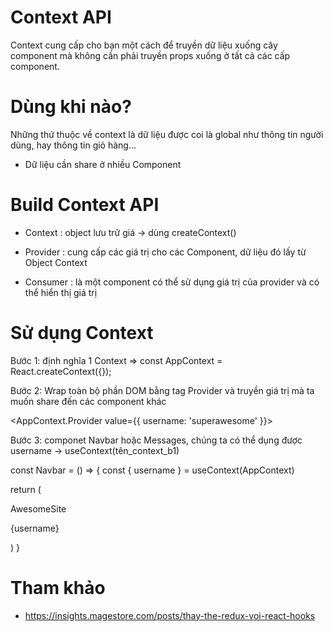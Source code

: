 # Context API

Context cung cấp cho bạn một cách để truyền dữ liệu xuống cây component mà không cần phải truyền props xuống ở tất cả các cấp component.

# Dùng khi nào?

Những thứ thuộc về context là dữ liệu được coi là global như thông tin người dùng, hay thông tin giỏ hàng...

- Dữ liệu cần share ở nhiều Component

# Build Context API

- Context : object lưu trữ giá -> dùng createContext()

- Provider : cung cấp các giá trị cho các Component, dữ liệu đó lấy từ Object Context

- Consumer : là một component có thể sử dụng giá trị của provider và có thể hiển thị giá trị

# Sử dụng Context

Bước 1: định nghĩa 1 Context
=> const AppContext = React.createContext({});

Bước 2: Wrap toàn bộ phần DOM bằng tag Provider và truyền giá trị mà ta muốn share đến các component khác

<AppContext.Provider value={{ username: 'superawesome' }}>
  <div className="App">
    <Navbar />
    <Messages />
  </div>
</AppContext.Provider>

Bước 3: componet Navbar hoặc Messages, chúng ta có thể dụng được username -> useContext(tên_context_b1)

const Navbar = () => {
  const { username } = useContext(AppContext)

  return (
    <div className="navbar">
      <p>AwesomeSite</p>
      <p>{username}</p>
    </div>
  )
}

# Tham khảo

- https://insights.magestore.com/posts/thay-the-redux-voi-react-hooks
